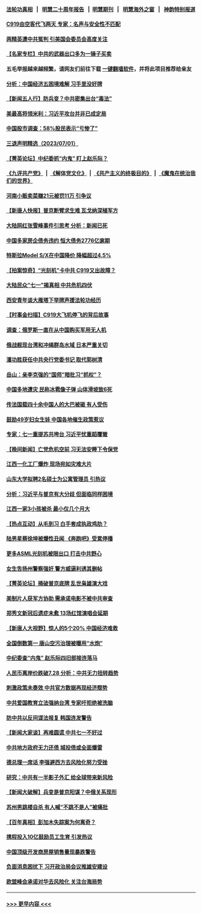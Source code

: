 #### [法轮功真相](https://github.com/gfw-breaker/truth/blob/master/README.md?t=0) &nbsp;&nbsp;|&nbsp;&nbsp; [明慧二十周年报告](https://github.com/gfw-breaker/mh-reports/blob/master/README.md?t=0) &nbsp;&nbsp;|&nbsp;&nbsp;[明慧期刊](https://github.com/gfw-breaker/mh-qikan) &nbsp;&nbsp;|&nbsp;&nbsp; [明慧海外之窗](https://github.com/gfw-breaker/mh-news/blob/master/README.md?t=0) &nbsp;&nbsp;|&nbsp;&nbsp; [神韵特别报道](https://github.com/gfw-breaker/mh-news/blob/master/shenyun.md?t=0)
#### [C919由空客代飞两天 专家：名声与安全性不匹配](../pages/nsc413/n14026541.md?t=07021243) 
#### [两精英遭中共冤判 引美国会委员会高度关注](../pages/nsc413/n14026429.md?t=07021243) 
#### [【名家专栏】中共的武器出口多为一锤子买卖](../pages/nsc413/n14022364.md?t=07021243) 
#### 五毛举报越来越频繁，请网友们前往下载 [一键翻墙软件](https://github.com/gfw-breaker/ssr-accounts)，并将此项目推荐给亲友
#### [分析：中国经济五困境难解 习手里没好牌](../pages/nsc413/n14026281.md?t=07021243) 
#### [【新闻五人行】防兵变？中共密集出台“毒法”](../pages/nsc413/n14026427.md?t=07021243) 
#### [美最高将领米利：习近平攻台并非已成定局](../pages/nsc413/n14026362.md?t=07021243) 
#### [中国股市调查：58%股民表示“亏惨了”](../pages/nsc413/n14026488.md?t=07021243) 
#### [三退声明精选（2023/07/01）](../pages/nsc413/n14026517.md?t=07021243) 
#### [【菁英论坛】中纪委抓“内鬼” 盯上赵乐际？](../pages/nsc413/n14026480.md?t=07021243) 
#### [《九评共产党》](https://github.com/begood0513/9ping.md/blob/master/README.md) &nbsp;|&nbsp; [《解体党文化》](../../../../jtdwh.md/blob/master/README.md)  &nbsp;|&nbsp; [《共产主义的终极目的》](../../../../gczydzjmd.md/blob/master/README.md) &nbsp;|&nbsp; [《魔鬼在统治我们的世界》](../../../../mgztzwmdsj.md/blob/master/README.md) 
#### [河南小贩卖菜赚21元被罚11万 引争议](../pages/nsc413/n14026477.md?t=07021243) 
#### [【新唐人快报】普京断臂求生难 瓦戈纳深植军方](../pages/nsc413/n14026462.md?t=07021243) 
#### [大陆网红张雪峰事件引思考 分析：新闻已死](../pages/nsc413/n14026236.md?t=07021243) 
#### [中国多家房企债务违约 恒大债务2776亿逾期](../pages/nsc413/n14026465.md?t=07021243) 
#### [特斯拉Model S/X在中国降价 降幅超过4.5%](../pages/nsc413/n14026453.md?t=07021243) 
#### [【拍案惊奇】“光刻机”卡中共 C919又出故障？](../pages/nsc413/n14026333.md?t=07021243) 
#### [大陆民众“七一”揭真相 中共危机四伏](../pages/nsc413/n14026249.md?t=07021243) 
#### [西安青年谈大雁塔下举牌声援法轮功经历](../pages/nsc413/n14026417.md?t=07021243) 
#### [【时事金扫描】C919大飞机停飞的背后故事](../pages/nsc413/n14026421.md?t=07021243) 
#### [调查：俄罗斯一直在从中国购买军用无人机](../pages/nsc413/n14026441.md?t=07021243) 
#### [俄战舰现台湾和冲绳群岛水域 日本严重关切](../pages/nsc413/n14026365.md?t=07021243) 
#### [潘功胜获任中共央行党委书记 取代郭树清](../pages/nsc413/n14026373.md?t=07021243) 
#### [岳山：亲李克强的“国师”暗批习“抓权”？](../pages/nsc413/n14026064.md?t=07021243) 
#### [中国多地遭灾 民称冰雹像子弹 山体滑坡致6死](../pages/nsc413/n14026279.md?t=07021243) 
#### [传法国载四十余中国人的大巴被砸 有人受伤](../pages/nsc413/n14026253.md?t=07021243) 
#### [鼓励49岁妇女生娃 中国各地催生政策惹议](../pages/nsc413/n14026235.md?t=07021243) 
#### [专家：七一重提苏共垮台 习近平忧重蹈覆辙](../pages/nsc413/n14026188.md?t=07021243) 
#### [【晚间新闻】亡党危机空前 习无法安睡下令保党](../pages/nsc413/n14026224.md?t=07021243) 
#### [江西一化工厂爆炸 现场宛如灾难大片](../pages/nsc413/n14026179.md?t=07021243) 
#### [山东大学拟聘2名硕士为公寓管理员 引热议](../pages/nsc413/n14026174.md?t=07021243) 
#### [分析：习近平与普京有大分歧 但面临同样困境](../pages/nsc413/n14025926.md?t=07021243) 
#### [江西一家3小孩被杀 最小仅几个月大](../pages/nsc413/n14026130.md?t=07021243) 
#### [【热点互动】从毛到习 白手套成执政鸡肋？](../pages/nsc413/n14025978.md?t=07021243) 
#### [陆男星蔡徐坤被爆性丑闻 《奔跑吧》受累停播](../pages/nsc413/n14025960.md?t=07021243) 
#### [更多ASML光刻机被限出口 打击中共野心](../pages/nsc413/n14025979.md?t=07021243) 
#### [女生吿扬州警察强奸 警方威逼利诱其删帖](../pages/nsc413/n14025991.md?t=07021243) 
#### [【菁英论坛】捅破普京底牌 乱世枭雄演大戏](../pages/nsc413/n14025962.md?t=07021243) 
#### [美制片人获军方协助 需承诺电影不被中共审查](../pages/nsc413/n14025928.md?t=07021243) 
#### [郑秀文新冠后遗症未愈 13场红馆演唱会延期](../pages/nsc413/n14025897.md?t=07021243) 
#### [【新唐人大视野】惊人的5个20% 中国经济难救](../pages/nsc413/n14025955.md?t=07021243) 
#### [全国倒数第一 唐山空污治理被曝用“水炮”](../pages/nsc413/n14025947.md?t=07021243) 
#### [中纪委查“内鬼” 赵乐际四旧部接连落马](../pages/nsc413/n14025916.md?t=07021243) 
#### [人民币离岸价跌破7.28 分析：中共无力扭转趋势](../pages/nsc413/n14025851.md?t=07021243) 
#### [刺激政策未奏效 中共官方数据再现经济颓势](../pages/nsc413/n14025915.md?t=07021243) 
#### [中共爱国教育立法强纳台湾 专家吁拒绝被洗脑](../pages/nsc413/n14023603.md?t=07021243) 
#### [防中共以反间谍法报复 韩国连发警告](../pages/nsc413/n14025901.md?t=07021243) 
#### [【新闻大家谈】再难圆谎 中共七一不好过](../pages/nsc413/n14025714.md?t=07021243) 
#### [中共地方政府无力还债 城投债或全面爆雷](../pages/nsc413/n14025853.md?t=07021243) 
#### [德总理一席话 李强避西方去风险化努力受挫](../pages/nsc413/n14025856.md?t=07021243) 
#### [研究：中共有一半影子外汇 给全球带来新风险](../pages/nsc413/n14025844.md?t=07021243) 
#### [【新闻大破解】兵变是普京阳谋？中俄关系现形](../pages/nsc413/n14025761.md?t=07021243) 
#### [苏州男跳楼自杀 有人喊“不跳不是人”被痛批](../pages/nsc413/n14025688.md?t=07021243) 
#### [【百年真相】彭加木失踪案为何离奇？](../pages/nsc413/n14025186.md?t=07021243) 
#### [携程投入10亿鼓励员工生育 引发热议](../pages/nsc413/n14025599.md?t=07021243) 
#### [中国顶级开发商房屋销售量现暴跌警告](../pages/nsc413/n14025827.md?t=07021243) 
#### [负面消息困扰下 习开政治局会议推雄安建设](../pages/nsc413/n14025707.md?t=07021243) 
#### [欧盟峰会承诺对华去风险化 关注台海局势](../pages/nsc413/n14025743.md?t=07021243) 

----
#### [ >>> 更早内容 <<< ](../indexes/nsc413-earlier.md)

